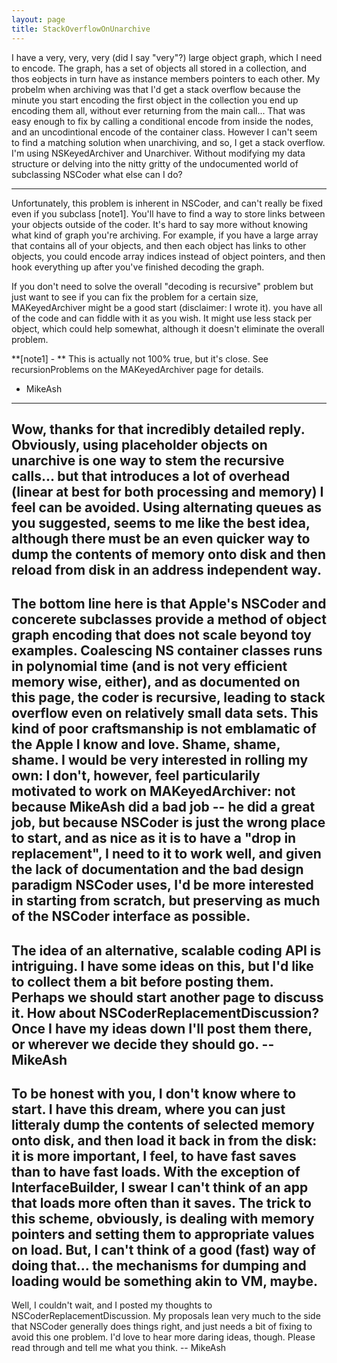 ```yaml
---
layout: page
title: StackOverflowOnUnarchive
---
```


I have a very, very, very (did I say "very"?) large object graph, which I need to encode.  The graph, has a set of objects all stored in a collection, and thos eobjects in turn have as instance members pointers to each other.  My probelm when archiving was that I'd get a stack overflow because the minute you start encoding the first object in the collection you end up encoding them all, without ever returning from the main call... That was easy enough to fix by calling a conditional encode from inside the nodes, and an uncodintional encode of the container class.  However I can't seem to find a matching solution when unarchiving, and so, I get a stack overflow.  I'm using NSKeyedArchiver and Unarchiver.  Without modifying my data structure or delving into the nitty gritty of the undocumented world of subclassing NSCoder what else can I do?

----

Unfortunately, this problem is inherent in NSCoder, and can't really be fixed even if you subclass [note1]. You'll have to find a way to store links between your objects outside of the coder. It's hard to say more without knowing what kind of graph you're archiving. For example, if you have a large array that contains all of your objects, and then each object has links to other objects, you could encode array indices instead of object pointers, and then hook everything up after you've finished decoding the graph.

If you don't need to solve the overall "decoding is recursive" problem but just want to see if you can fix the problem for a certain size, MAKeyedArchiver might be a good start (disclaimer: I wrote it). you have all of the code and can fiddle with it as you wish. It might use less stack per object, which could help somewhat, although it doesn't eliminate the overall problem.

**[note1] - ** This is actually not 100% true, but it's close. See recursionProblems on the MAKeyedArchiver page for details.

- MikeAsh

----
Wow, thanks for that incredibly detailed reply.  Obviously, using placeholder objects on unarchive is one way to stem the recursive calls... but that introduces a lot of overhead (linear at best for both processing and memory) I feel can be avoided.  Using alternating queues as you suggested, seems to me like the best idea, although there must be an even quicker way to dump the contents of memory onto disk and then reload from disk in an address independent way.
----
The bottom line here is that Apple's NSCoder and concerete subclasses provide a method of object graph encoding that does not scale beyond toy examples.  Coalescing NS container classes runs in polynomial time (and is not very efficient memory wise, either), and as documented on this page, the coder is recursive, leading to stack overflow even on relatively small data sets.  This kind of poor craftsmanship is not emblamatic of the Apple I know and love.  Shame, shame, shame.  I would be very interested in rolling my own: I don't, however, feel particularily motivated to work on MAKeyedArchiver: not because MikeAsh did a bad job -- he did a great job, but because NSCoder is just the wrong place to start, and as nice as it is to have a "drop in replacement", I need to it to work well, and given the lack of documentation and the bad design paradigm NSCoder uses, I'd be more interested in starting from scratch, but preserving as much of the NSCoder interface as possible.
----
The idea of an alternative, scalable coding API is intriguing. I have some ideas on this, but I'd like to collect them a bit before posting them. Perhaps we should start another page to discuss it. How about NSCoderReplacementDiscussion? Once I have my ideas down I'll post them there, or wherever we decide they should go. -- MikeAsh
----
To be honest with you, I don't know where to start.  I have this dream, where you can just litteraly dump the contents of selected memory onto disk, and then load it back in from the disk: it is more important, I feel, to have fast saves than to have fast loads.  With the exception of InterfaceBuilder, I swear I can't think of an app that loads more often than it saves.  The trick to this scheme, obviously, is dealing with memory pointers and setting them to appropriate values on load.  But, I can't think of a good (fast) way of doing that... the mechanisms for dumping and loading would be something akin to VM, maybe.
----
Well, I couldn't wait, and I posted my thoughts to NSCoderReplacementDiscussion. My proposals lean very much to the side that NSCoder generally does things right, and just needs a bit of fixing to avoid this one problem. I'd love to hear more daring ideas, though. Please read through and tell me what you think. -- MikeAsh

